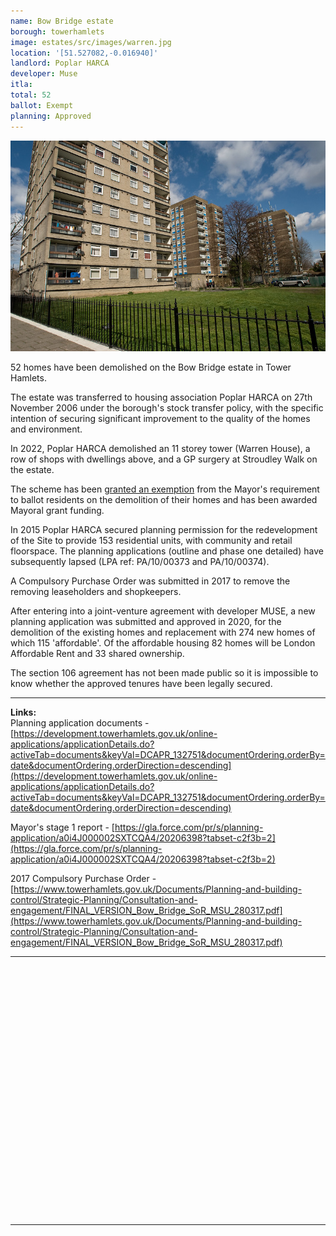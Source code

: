 ```yaml
---
name: Bow Bridge estate 
borough: towerhamlets 
image: estates/src/images/warren.jpg
location: '[51.527082,-0.016940]'
landlord: Poplar HARCA
developer: Muse
itla:
total: 52
ballot: Exempt
planning: Approved
---
```

![bow bridge estate](../estates/src/images/warren.jpg)

52 homes have been demolished on the Bow Bridge estate in Tower Hamlets.

The estate was transferred to housing association Poplar HARCA on 27th November 2006 under the borough's stock transfer policy, with the specific intention of securing significant improvement to the quality of the homes and environment.

In 2022, Poplar HARCA demolished an 11 storey tower (Warren House), a row of shops with dwellings above, and a GP surgery at Stroudley Walk on the estate.

The scheme has been [granted an exemption](/approved/ballotexemptions) from the Mayor's requirement to ballot residents on the demolition of their homes and has been awarded Mayoral grant funding.

In 2015 Poplar HARCA secured planning permission for the redevelopment of the Site to provide 153 residential units, with community and retail floorspace. The planning applications (outline and phase one detailed) have subsequently lapsed (LPA ref: PA/10/00373 and PA/10/00374). 

A Compulsory Purchase Order was submitted in 2017 to remove the removing leaseholders and shopkeepers.

After entering into a joint-venture agreement with developer MUSE, a new planning application was submitted and approved in 2020, for the demolition of the existing homes and replacement with 274 new homes of which 115 'affordable'. Of the affordable housing 82 homes will be London Affordable Rent and 33 shared ownership.

The section 106 agreement has not been made public so it is impossible to know whether the approved tenures have been legally secured.
 
---

__Links:__  
Planning application documents - [https://development.towerhamlets.gov.uk/online-applications/applicationDetails.do?activeTab=documents&keyVal=DCAPR_132751&documentOrdering.orderBy=date&documentOrdering.orderDirection=descending](https://development.towerhamlets.gov.uk/online-applications/applicationDetails.do?activeTab=documents&keyVal=DCAPR_132751&documentOrdering.orderBy=date&documentOrdering.orderDirection=descending)

Mayor's stage 1 report - [https://gla.force.com/pr/s/planning-application/a0i4J000002SXTCQA4/20206398?tabset-c2f3b=2](https://gla.force.com/pr/s/planning-application/a0i4J000002SXTCQA4/20206398?tabset-c2f3b=2)

2017 Compulsory Purchase Order - [https://www.towerhamlets.gov.uk/Documents/Planning-and-building-control/Strategic-Planning/Consultation-and-engagement/FINAL_VERSION_Bow_Bridge_SoR_MSU_280317.pdf](https://www.towerhamlets.gov.uk/Documents/Planning-and-building-control/Strategic-Planning/Consultation-and-engagement/FINAL_VERSION_Bow_Bridge_SoR_MSU_280317.pdf)

---

<!------------THE CODE BELOW RENDERS THE MAP - DO NOT EDIT! ---------------------------->

<div id="map" style="width: 100%; height: 400px;"></div>

<script>
  var map = L.map('map').setView({{ location }}, 13);
  L.tileLayer('https://tile.openstreetmap.org/{z}/{x}/{y}.png', {
  maxZoom: 19,
attribution: '&copy; <a href="http://www.openstreetmap.org/copyright">OpenStreetMap</a>'
}).addTo(map);
var circle = L.circle({{ location }}, {
    color: 'red',
    fillColor: '#f03',
    fillOpacity: 0.5,
    radius: 500
}).addTo(map);
</script>

---



